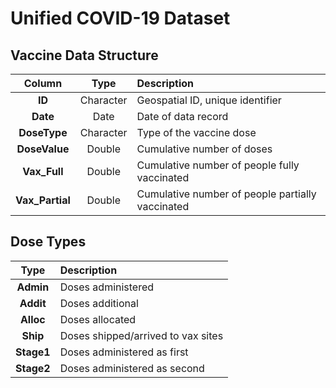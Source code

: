 # Unified COVID-19 Dataset

## Vaccine Data Structure

|      Column      |   Type    | Description                                        |
| :--------------: | :-------: | :------------------------------------------------- |
|     **ID**       | Character | Geospatial ID, unique identifier                   |
|     **Date**     |   Date    | Date of data record                                |
|   **DoseType**   | Character | Type of the vaccine dose                           |
|  **DoseValue**   |  Double   | Cumulative number of doses                         |
|   **Vax_Full**   |  Double   | Cumulative number of people fully vaccinated       |
|  **Vax_Partial** |  Double   | Cumulative number of people partially vaccinated   |

## Dose Types

|    Type    | Description                          |
| :--------: | :----------------------------------- |
| **Admin**  | Doses administered                   |
| **Addit**  | Doses additional                     |
| **Alloc**  | Doses allocated                      |
| **Ship**   | Doses shipped/arrived to vax sites   |
| **Stage1** | Doses administered as first          |
| **Stage2** | Doses administered as second         |
